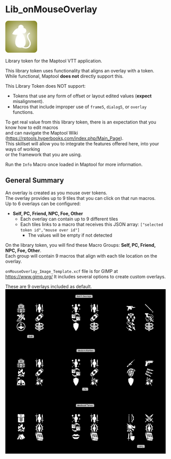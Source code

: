 # Lib_onMouseOverlay
![alt text](https://github.com/Jmr3366/Lib_onMouseOverlay/blob/main/LibonMouseOverlay.webp?raw=true)

Library token for the Maptool VTT application.

This library token uses functionality that aligns an overlay with a token.  
While functional, Maptool **does not** directly support this.   

This Library Token does NOT support:
- Tokens that use any form of offset or layout edited values (**expect** misalignment).
- Macros that include improper use of `frame5`, `dialog5`, or `overlay` functions.

To get real value from this library token, there is an expectation that you know how to edit macros  
and can navigate the Maptool Wiki (https://rptools.hyperbooks.com/index.php/Main_Page).  
This skillset will allow you to integrate the features offered here,  into your ways of working  
or the framework that you are using.

Run the `Info` Macro once loaded in Maptool for more information.

## General Summary
An overlay is created as you mouse over tokens.  
The overlay provides up to 9 tiles that you can click on that run macros.  
Up to 6 overlays can be configured:
- **Self, PC, Friend, NPC, Foe, Other**
  - Each overlay can contain up to 9 different tiles
  - Each tiles links to a macro that receives this JSON array: `["selected token id","mouse over id"]`
      - The values will be empty if not detected


On the library token, you will find these Macro Groups: **Self, PC, Friend, NPC, Foe, Other**.  
Each group will contain 9 macros that align with each tile location on the overlay.  

`onMouseOverlay_Image_Template.xcf` file is for GIMP at https://www.gimp.org/ 
It includes several options to create custom overlays.

These are 9 overlays included as default.  
![alt text](https://github.com/Jmr3366/Lib_onMouseOverlay/blob/main/onMouseOverlay-incOverlays.jpg?raw=true)
